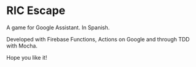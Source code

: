 # RIC Escape

A game for Google Assistant. In Spanish.

Developed with Firebase Functions, Actions on Google and through TDD with Mocha.

Hope you like it!
